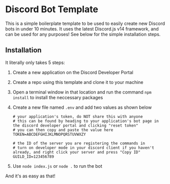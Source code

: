 # Discord Bot Template
This is a simple boilerplate template to be used to easily create new Discord bots in under 10 minutes. It uses the latest Discord.js v14 framework, and can be used for any purposes!
See below for the simple installation steps.

## Installation
It literally only takes 5 steps:
1. Create a new application on the Discord Developer Portal
2. Create a repo using this template and clone it to your machine
3. Open a terminal window in that location and run the command `npm install` to install the neccessary packages
4. Create a new file named `.env` and add two values as shown below

   ```env
   # your application's token, do NOT share this with anyone
   # this can be found by heading to your application's bot page in the discord developer portal and clicking "reset token"
   # you can then copy and paste the value here
   TOKEN=ABCDEFGHIJKLMNOPQRSTUVWXZY
   
   # the ID of the server you are registering the commands in
   # turn on developer mode in your discord client if you haven't already, and right click your server and press "Copy ID"
   GUILD_ID=123456789
   ```
5. Use `node index.js` or `node .` to run the bot

And it's as easy as that!
